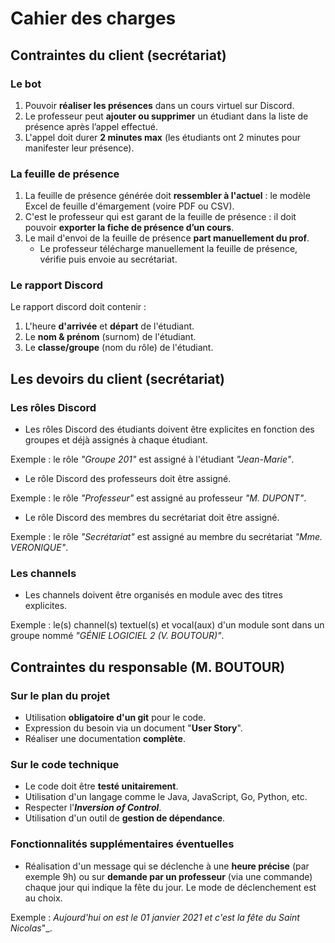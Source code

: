 # Cahier des charges



## Contraintes du client (secrétariat)


### Le bot

1. Pouvoir **réaliser les présences** dans un cours virtuel sur Discord.
1. Le professeur peut **ajouter ou supprimer** un étudiant dans la liste de présence après l’appel effectué.
1. L'appel doit durer **2 minutes max** (les étudiants ont 2 minutes pour manifester leur présence).


### La feuille de présence

1. La feuille de présence générée doit **ressembler à l'actuel** : le modèle Excel de feuille d'émargement (voire PDF ou CSV).
1. C'est le professeur qui est garant de la feuille de présence : il doit pouvoir **exporter la fiche de présence d’un cours**.
1. Le mail d'envoi de la feuille de présence **part manuellement du prof**.
    * Le professeur télécharge manuellement la feuille de présence, vérifie puis envoie au secrétariat.


### Le rapport Discord

Le rapport discord doit contenir :
1. L'heure **d'arrivée** et **départ** de l'étudiant.
1. Le **nom & prénom** (surnom) de l'étudiant.
1. Le **classe/groupe** (nom du rôle) de l'étudiant.



## Les devoirs du client (secrétariat)


### Les rôles Discord

* Les rôles Discord des étudiants doivent être explicites en fonction des groupes et déjà assignés à chaque étudiant.

Exemple : le rôle _"Groupe 201"_ est assigné à l'étudiant _"Jean-Marie"_.

* Le rôle Discord des professeurs doit être assigné.

Exemple : le rôle _"Professeur"_ est assigné au professeur _"M. DUPONT"_.

* Le rôle Discord des membres du secrétariat doit être assigné.

Exemple : le rôle _"Secrétariat"_ est assigné au membre du secrétariat _"Mme. VERONIQUE"_.


### Les channels

* Les channels doivent être organisés en module avec des titres explicites.

Exemple : le(s) channel(s) textuel(s) et vocal(aux) d'un module sont dans un groupe nommé _"GÉNIE LOGICIEL 2 (V. BOUTOUR)"_.



## Contraintes du responsable (M. BOUTOUR)


### Sur le plan du projet
- Utilisation **obligatoire d'un git** pour le code.
- Expression du besoin via un document "**User Story**".
- Réaliser une documentation **complète**.

### Sur le code technique
- Le code doit être **testé unitairement**.
- Utilisation d'un langage comme le Java, JavaScript, Go, Python, etc.
- Respecter l'**_Inversion of Control_**.
- Utilisation d'un outil de **gestion de dépendance**.


### Fonctionnalités supplémentaires éventuelles
- Réalisation d'un message qui se déclenche à une **heure précise** (par exemple 9h) ou sur **demande par un professeur** (via une commande) chaque jour qui indique la fête du jour. Le mode de déclenchement est au choix.

Exemple : _Aujourd'hui on est le 01 janvier 2021 et c'est la fête du Saint Nicolas_"_.